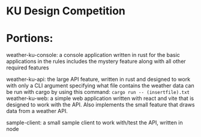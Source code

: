 # KU Design Competition

# Portions:

weather-ku-console:
    a console application written in rust for the basic applications in the rules
    includes the mystery feature along with all other required features

weather-ku-api:
    the large API feature, written in rust and designed to work with only a CLI argument specifying what file contains the weather data
    can be run with cargo by using this command:
        ```cargo run -- (insertfile).txt```
weather-ku-web:
    a simple web application written with react and vite that is designed to work with the API. Also implements the small feature that draws data from a weather API.

sample-client:
    a small sample client to work with/test the API, written in node
